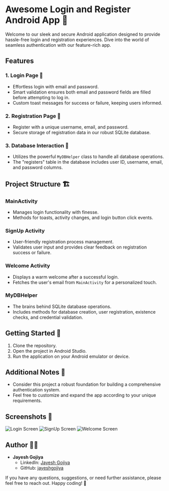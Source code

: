 # Awesome Login and Register Android App 🚀

Welcome to our sleek and secure Android application designed to provide hassle-free login and registration experiences. Dive into the world of seamless authentication with our feature-rich app.

## Features

### 1. Login Page 🚪
- Effortless login with email and password.
- Smart validation ensures both email and password fields are filled before attempting to log in.
- Custom toast messages for success or failure, keeping users informed.

### 2. Registration Page 📝
- Register with a unique username, email, and password.
- Secure storage of registration data in our robust SQLite database.

### 3. Database Interaction 💾
- Utilizes the powerful `MyDBHelper` class to handle all database operations.
- The "registers" table in the database includes user ID, username, email, and password columns.

## Project Structure 🏗️

### MainActivity
- Manages login functionality with finesse.
- Methods for toasts, activity changes, and login button click events.

### SignUp Activity
- User-friendly registration process management.
- Validates user input and provides clear feedback on registration success or failure.

### Welcome Activity
- Displays a warm welcome after a successful login.
- Fetches the user's email from `MainActivity` for a personalized touch.

### MyDBHelper
- The brains behind SQLite database operations.
- Includes methods for database creation, user registration, existence checks, and credential validation.

## Getting Started 🚀

1. Clone the repository.
2. Open the project in Android Studio.
3. Run the application on your Android emulator or device.

## Additional Notes 📝

- Consider this project a robust foundation for building a comprehensive authentication system.
- Feel free to customize and expand the app according to your unique requirements.

## Screenshots 📸
![Login Screen](screenshots/Login_Page.png)
![SignUp Screen](screenshots/Sign_Up_Page.png)
![Welcome Screen](screenshots/WelCome_Page.png)

## Author 🧑‍💻

- **Jayesh Gojiya**
  - LinkedIn: [Jayesh Gojiya](https://www.linkedin.com/in/jayesh-gojiya-6528a22ab/)
  - GitHub: [jayeshgojiya](https://github.com/gojiyajayesh)

If you have any questions, suggestions, or need further assistance, please feel free to reach out. Happy coding! 🌟